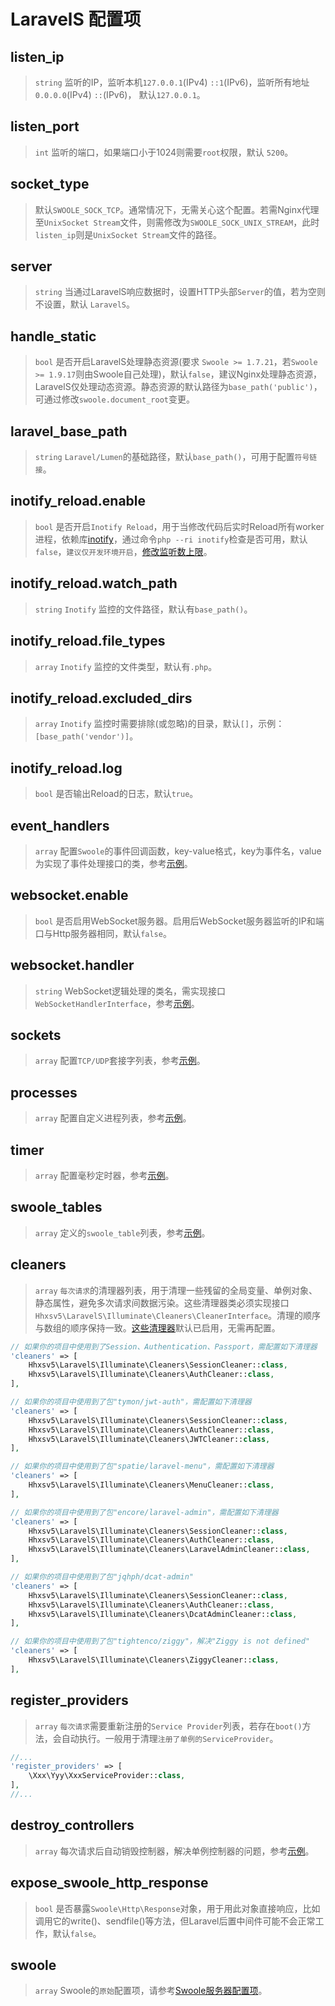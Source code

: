 # LaravelS 配置项

## listen_ip
> `string` 监听的IP，监听本机`127.0.0.1`(IPv4) `::1`(IPv6)，监听所有地址 `0.0.0.0`(IPv4) `::`(IPv6)， 默认`127.0.0.1`。

## listen_port
> `int` 监听的端口，如果端口小于1024则需要`root`权限，默认 `5200`。

## socket_type
> 默认`SWOOLE_SOCK_TCP`。通常情况下，无需关心这个配置。若需Nginx代理至`UnixSocket Stream`文件，则需修改为`SWOOLE_SOCK_UNIX_STREAM`，此时`listen_ip`则是`UnixSocket Stream`文件的路径。

## server
> `string` 当通过LaravelS响应数据时，设置HTTP头部`Server`的值，若为空则不设置，默认 `LaravelS`。

## handle_static
> `bool` 是否开启LaravelS处理静态资源(要求 `Swoole >= 1.7.21`，若`Swoole >= 1.9.17`则由Swoole自己处理)，默认`false`，建议Nginx处理静态资源，LaravelS仅处理动态资源。静态资源的默认路径为`base_path('public')`，可通过修改`swoole.document_root`变更。

## laravel_base_path
> `string` `Laravel/Lumen`的基础路径，默认`base_path()`，可用于配置`符号链接`。

## inotify_reload.enable
> `bool` 是否开启`Inotify Reload`，用于当修改代码后实时Reload所有worker进程，依赖库[inotify](http://pecl.php.net/package/inotify)，通过命令`php --ri inotify`检查是否可用，默认`false`，`建议仅开发环境开启`，[修改监听数上限](https://github.com/hhxsv5/laravel-s/blob/master/KnownIssues-CN.md#inotify%E7%9B%91%E5%90%AC%E6%96%87%E4%BB%B6%E6%95%B0%E8%BE%BE%E5%88%B0%E4%B8%8A%E9%99%90)。
 
## inotify_reload.watch_path
> `string` `Inotify` 监控的文件路径，默认有`base_path()`。

## inotify_reload.file_types
> `array` `Inotify` 监控的文件类型，默认有`.php`。

## inotify_reload.excluded_dirs
> `array` `Inotify` 监控时需要排除(或忽略)的目录，默认`[]`，示例：`[base_path('vendor')]`。

## inotify_reload.log
> `bool` 是否输出Reload的日志，默认`true`。

## event_handlers
> `array` 配置`Swoole`的事件回调函数，key-value格式，key为事件名，value为实现了事件处理接口的类，参考[示例](https://github.com/hhxsv5/laravel-s/blob/master/README-CN.md#%E9%85%8D%E7%BD%AEswoole%E7%9A%84%E4%BA%8B%E4%BB%B6%E5%9B%9E%E8%B0%83%E5%87%BD%E6%95%B0)。

## websocket.enable
> `bool` 是否启用WebSocket服务器。启用后WebSocket服务器监听的IP和端口与Http服务器相同，默认`false`。

## websocket.handler
> `string` WebSocket逻辑处理的类名，需实现接口`WebSocketHandlerInterface`，参考[示例](https://github.com/hhxsv5/laravel-s/blob/master/README-CN.md#%E5%90%AF%E7%94%A8websocket%E6%9C%8D%E5%8A%A1%E5%99%A8)。

## sockets
> `array` 配置`TCP/UDP`套接字列表，参考[示例](https://github.com/hhxsv5/laravel-s/blob/master/README-CN.md#%E5%A4%9A%E7%AB%AF%E5%8F%A3%E6%B7%B7%E5%90%88%E5%8D%8F%E8%AE%AE)。

## processes
> `array` 配置自定义进程列表，参考[示例](https://github.com/hhxsv5/laravel-s/blob/master/README-CN.md#%E8%87%AA%E5%AE%9A%E4%B9%89%E8%BF%9B%E7%A8%8B)。

## timer
> `array` 配置毫秒定时器，参考[示例](https://github.com/hhxsv5/laravel-s/blob/master/README-CN.md#%E6%AF%AB%E7%A7%92%E7%BA%A7%E5%AE%9A%E6%97%B6%E4%BB%BB%E5%8A%A1)。

## swoole_tables
> `array` 定义的`swoole_table`列表，参考[示例](https://github.com/hhxsv5/laravel-s/blob/master/README-CN.md#%E4%BD%BF%E7%94%A8swoole_table)。

## cleaners
> `array` `每次请求`的清理器列表，用于清理一些残留的全局变量、单例对象、静态属性，避免多次请求间数据污染。这些清理器类必须实现接口`Hhxsv5\LaravelS\Illuminate\Cleaners\CleanerInterface`。清理的顺序与数组的顺序保持一致。[这些清理器](https://github.com/hhxsv5/laravel-s/blob/master/src/Illuminate/CleanerManager.php#L31)默认已启用，无需再配置。

```php
// 如果你的项目中使用到了Session、Authentication、Passport，需配置如下清理器
'cleaners' => [
    Hhxsv5\LaravelS\Illuminate\Cleaners\SessionCleaner::class,
    Hhxsv5\LaravelS\Illuminate\Cleaners\AuthCleaner::class,
],
```

```php
// 如果你的项目中使用到了包"tymon/jwt-auth"，需配置如下清理器
'cleaners' => [
    Hhxsv5\LaravelS\Illuminate\Cleaners\SessionCleaner::class,
    Hhxsv5\LaravelS\Illuminate\Cleaners\AuthCleaner::class,
    Hhxsv5\LaravelS\Illuminate\Cleaners\JWTCleaner::class,
],
```

```php
// 如果你的项目中使用到了包"spatie/laravel-menu"，需配置如下清理器
'cleaners' => [
    Hhxsv5\LaravelS\Illuminate\Cleaners\MenuCleaner::class,
],
```

```php
// 如果你的项目中使用到了包"encore/laravel-admin"，需配置如下清理器
'cleaners' => [
    Hhxsv5\LaravelS\Illuminate\Cleaners\SessionCleaner::class,
    Hhxsv5\LaravelS\Illuminate\Cleaners\AuthCleaner::class,
    Hhxsv5\LaravelS\Illuminate\Cleaners\LaravelAdminCleaner::class,
],
```

```php
// 如果你的项目中使用到了包"jqhph/dcat-admin"
'cleaners' => [
    Hhxsv5\LaravelS\Illuminate\Cleaners\SessionCleaner::class,
    Hhxsv5\LaravelS\Illuminate\Cleaners\AuthCleaner::class,
    Hhxsv5\LaravelS\Illuminate\Cleaners\DcatAdminCleaner::class,
],
```

```php
// 如果你的项目中使用到了包"tightenco/ziggy"，解决"Ziggy is not defined"
'cleaners' => [
    Hhxsv5\LaravelS\Illuminate\Cleaners\ZiggyCleaner::class,
],
```

## register_providers
> `array` `每次请求`需要重新注册的`Service Provider`列表，若存在`boot()`方法，会自动执行。一般用于清理`注册了单例的ServiceProvider`。

```php
//...
'register_providers' => [
    \Xxx\Yyy\XxxServiceProvider::class,
],
//...
```

## destroy_controllers
> `array` 每次请求后自动销毁控制器，解决单例控制器的问题，参考[示例](https://github.com/hhxsv5/laravel-s/blob/master/KnownIssues-CN.md#%E5%8D%95%E4%BE%8B%E6%8E%A7%E5%88%B6%E5%99%A8)。

## expose_swoole_http_response
> `bool` 是否暴露`Swoole\Http\Response`对象，用于用此对象直接响应，比如调用它的write()、sendfile()等方法，但Laravel后置中间件可能不会正常工作，默认`false`。

## swoole
> `array` Swoole的`原始`配置项，请参考[Swoole服务器配置项](https://wiki.swoole.com/#/server/setting)。